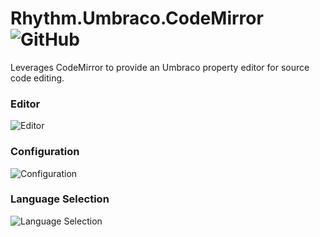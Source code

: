 # Rhythm.Umbraco.CodeMirror ![GitHub](https://img.shields.io/github/license/rhythmagency/Rhythm.CodeMirror)

Leverages CodeMirror to provide an Umbraco property editor for source code editing.

### Editor ###
![Editor](https://github.com/rhythmagency/Rhythm.Umbraco.CodeMirror/raw/master/src/assets/screenshot-editor.png "Editor")

### Configuration ###
![Configuration](https://github.com/rhythmagency/Rhythm.Umbraco.CodeMirror/raw/master/src/assets/screenshot-configuration.png "Configuration")

### Language Selection ###
![Language Selection](https://github.com/rhythmagency/Rhythm.Umbraco.CodeMirror/raw/master/src/assets/screenshot-languages.png "Language Selection")
